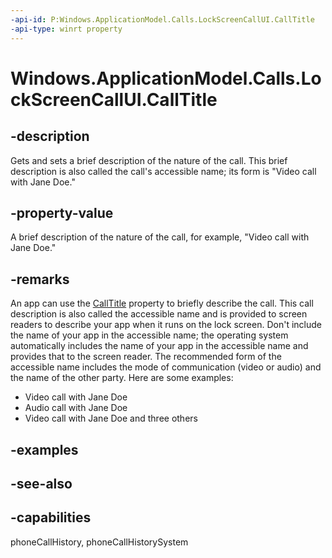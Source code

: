 ```yaml
---
-api-id: P:Windows.ApplicationModel.Calls.LockScreenCallUI.CallTitle
-api-type: winrt property
---
```


<!-- Property syntax
public string CallTitle { get;  set; }
-->

# Windows.ApplicationModel.Calls.LockScreenCallUI.CallTitle

## -description
Gets and sets a brief description of the nature of the call. This brief description is also called the call's accessible name; its form is "Video call with Jane Doe."

## -property-value
A brief description of the nature of the call, for example, "Video call with Jane Doe."

## -remarks

An app can use the [CallTitle](lockscreencallui_calltitle.md) property to briefly describe the call. This call description is also called the accessible name and is provided to screen readers to describe your app when it runs on the lock screen. Don't include the name of your app in the accessible name; the operating system automatically includes the name of your app in the accessible name and provides that to the screen reader. The recommended form of the accessible name includes the mode of communication (video or audio) and the name of the other party. Here are some examples:

+ Video call with Jane Doe
+ Audio call with Jane Doe
+ Video call with Jane Doe and three others

<!--[jjacks - don't know if this should go here] There are currently three sources of accessible names for app windows. 1. The window title managed by CoreWindow. This is used in the Switch list and in the Alt+Tab list. 2. The window title managed by MultipleViewManager for applications that create multiple windows. This is used in the Switch list and possibly also in the Alt+Tab list. 3. The CallTitle managed by LockScreenCallUI. This is used only on the lock screen.-->

## -examples

## -see-also

## -capabilities
phoneCallHistory, phoneCallHistorySystem

